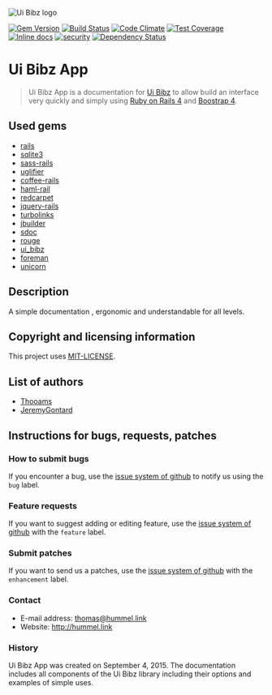 ![Ui Bibz logo](https://ui-bibz-documentation.herokuapp.com/assets/ui-bibz-logo-79e4c924791cf5af86703e09ba1993fdbc42549f0bc164297911b9757536c493.png)

[![Gem Version](https://badge.fury.io/rb/ui_bibz.svg)](http://badge.fury.io/rb/ui_bibz)
[![Build Status](https://travis-ci.org/thooams/Ui-Bibz.svg)](https://travis-ci.org/thooams/Ui-Bibz)
[![Code Climate](https://codeclimate.com/github/thooams/Ui-Bibz/badges/gpa.svg)](https://codeclimate.com/github/thooams/Ui-Bibz)
[![Test Coverage](https://codeclimate.com/github/thooams/Ui-Bibz/badges/coverage.svg)](https://codeclimate.com/github/thooams/Ui-Bibz)
[![Inline docs](http://inch-ci.org/github/thooams/Ui-Bibz.svg?branch=master)](http://inch-ci.org/github/thooams/Ui-Bibz)
[![security](https://hakiri.io/github/thooams/Ui-Bibz/master.svg)](https://hakiri.io/github/thooams/Ui-Bibz/master)
[![Dependency Status](https://gemnasium.com/thooams/Ui-Bibz.svg)](https://gemnasium.com/thooams/Ui-Bibz)

# Ui Bibz App
> Ui Bibz App is a documentation for [Ui Bibz](https://github.com/thooams/Ui-Bibz/)
> to allow build an interface very quickly and simply
> using [Ruby on Rails 4](http://rubyonrails.org/) and [Boostrap 4](http://getbootstrap.com/).

## Used gems

* [rails](https://rubygems.org/gems/rails/versions/4.2.5.2)
* [sqlite3](https://rubygems.org/gems/sqlite3/versions/1.3.11)
* [sass-rails](https://rubygems.org/gems/sass-rails/versions/5.0.4)
* [uglifier](https://rubygems.org/gems/uglifier/versions/2.7.2)
* [coffee-rails](https://rubygems.org/gems/coffee-rails/versions/4.1.1)
* [haml-rail](https://rubygems.org/gems/haml-rails/versions/0.9.0)
* [redcarpet](https://rubygems.org/gems/redcarpet/versions/3.3.4)
* [jquery-rails](https://rubygems.org/gems/jquery-rails/versions/4.1.1)
* [turbolinks](https://rubygems.org/gems/turbolinks/versions/2.5.3)
* [jbuilder](https://rubygems.org/gems/jbuilder/versions/2.4.1)
* [sdoc](https://rubygems.org/gems/sdoc/versions/0.4.1)
* [rouge](https://rubygems.org/gems/rouge/versions/1.10.1)
* [ui_bibz](https://rubygems.org/gems/ui_bibz/versions/1.2.0)
* [foreman](https://rubygems.org/gems/foreman/versions/0.78.0)
* [unicorn](https://rubygems.org/gems/unicorn/versions/5.0.1)

## Description
A simple documentation , ergonomic and understandable for all levels.

## Copyright and licensing information
This project uses [MIT-LICENSE](https://opensource.org/licenses/MIT).

## List of authors

* [Thooams](https://github.com/thooams)
* [JeremyGontard](https://github.com/JeremyGontard)

## Instructions for bugs, requests, patches
### How to submit bugs

If you encounter a bug, use the [issue system of github](https://github.com/thooams/ui-bibz-app/issues) to notify us using the `bug` label.

### Feature requests

If you want to suggest adding or editing feature, use the [issue system of github](https://github.com/thooams/ui-bibz-app/issues) with the `feature` label.

### Submit patches

If you want to send us a patches, use the [issue system of github](https://github.com/thooams/ui-bibz-app/issues) with the `enhancement` label.

### Contact

* E-mail address: thomas@hummel.link
* Website: http://hummel.link

### History

Ui Bibz App was created on September 4, 2015.
The documentation includes all components of the Ui Bibz library including their options and examples of simple uses.

